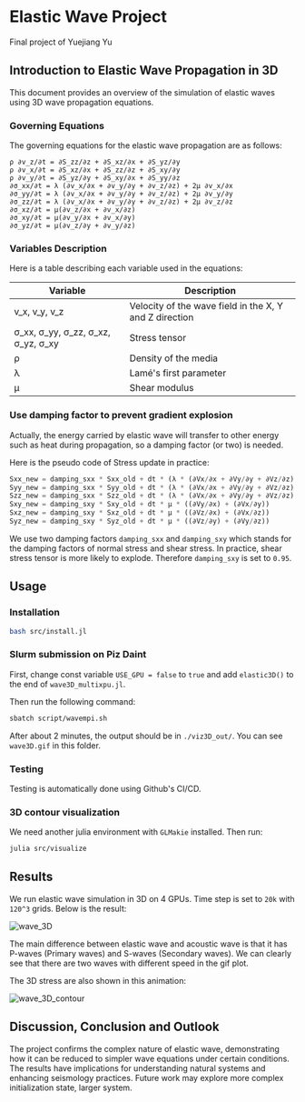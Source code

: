 # Elastic Wave Project

Final project of Yuejiang Yu

## Introduction to Elastic Wave Propagation in 3D

This document provides an overview of the simulation of elastic waves using 3D wave propagation equations.

### Governing Equations

The governing equations for the elastic wave propagation are as follows:

```plaintext
ρ ∂v_z/∂t = ∂S_zz/∂z + ∂S_xz/∂x + ∂S_yz/∂y
ρ ∂v_x/∂t = ∂S_xz/∂x + ∂S_zz/∂z + ∂S_xy/∂y
ρ ∂v_y/∂t = ∂S_yz/∂y + ∂S_xy/∂x + ∂S_yy/∂z
∂σ_xx/∂t = λ (∂v_x/∂x + ∂v_y/∂y + ∂v_z/∂z) + 2μ ∂v_x/∂x
∂σ_yy/∂t = λ (∂v_x/∂x + ∂v_y/∂y + ∂v_z/∂z) + 2μ ∂v_y/∂y
∂σ_zz/∂t = λ (∂v_x/∂x + ∂v_y/∂y + ∂v_z/∂z) + 2μ ∂v_z/∂z
∂σ_xz/∂t = μ(∂v_z/∂x + ∂v_x/∂z)
∂σ_xy/∂t = μ(∂v_y/∂x + ∂v_x/∂y)
∂σ_yz/∂t = μ(∂v_z/∂y + ∂v_y/∂z)
```

### Variables Description

Here is a table describing each variable used in the equations:

| Variable | Description                                       |
|----------|---------------------------------------------------|
| v_x, v_y, v_z | Velocity of the wave field in the X, Y and Z direction|
| σ_xx, σ_yy, σ_zz, σ_xz, σ_yz, σ_xy | Stress tensor           |
| ρ        | Density of the media                              |
| λ        | Lamé's first parameter                            |
| μ        | Shear modulus                                     |


### Use damping factor to prevent gradient explosion

Actually, the energy carried by elastic wave will transfer to other energy such as heat during propagation, so a damping factor (or two) is needed.

Here is the pseudo code of Stress update in practice:

```julia
Sxx_new = damping_sxx * Sxx_old + dt * (λ * (∂Vx/∂x + ∂Vy/∂y + ∂Vz/∂z) + 2μ * ∂Vx/∂x)
Syy_new = damping_sxx * Syy_old + dt * (λ * (∂Vx/∂x + ∂Vy/∂y + ∂Vz/∂z) + 2μ * ∂Vy/∂y)
Szz_new = damping_sxx * Szz_old + dt * (λ * (∂Vx/∂x + ∂Vy/∂y + ∂Vz/∂z) + 2μ * ∂Vz/∂z)
Sxy_new = damping_sxy * Sxy_old + dt * μ * ((∂Vy/∂x) + (∂Vx/∂y))
Sxz_new = damping_sxy * Sxz_old + dt * μ * ((∂Vz/∂x) + (∂Vx/∂z))
Syz_new = damping_sxy * Syz_old + dt * μ * ((∂Vz/∂y) + (∂Vy/∂z))
```

We use two damping factors `damping_sxx` and `damping_sxy` which stands for the damping factors of normal stress and shear stress. In practice, shear stress tensor is more likely to explode. Therefore `damping_sxy` is set to `0.95`.



## Usage

### Installation

```bash
bash src/install.jl
```

### Slurm submission on Piz Daint

First, change const variable `USE_GPU = false` to `true` and add `elastic3D()` to the end of `wave3D_multixpu.jl`.

Then run the following command:

```bash
sbatch script/wavempi.sh
```

After about 2 minutes, the output should be in `./viz3D_out/`. You can see `wave3D.gif` in this folder.

### Testing

Testing is automatically done using Github's CI/CD.

### 3D contour visualization

We need another julia environment with `GLMakie` installed. Then run:
```bash
julia src/visualize
```

## Results

We run elastic wave simulation in 3D on 4 GPUs. Time step is set to `20k` with `120^3` grids. Below is the result:

![wave_3D](./docs/wave_3D.gif)

The main difference between elastic wave and acoustic wave is that it has P-waves (Primary waves) and S-waves (Secondary waves). We can clearly see that there are two waves with different speed in the gif plot.

The 3D stress are also shown in this animation:

![wave_3D_contour](./docs/wave_3D_contour.gif)

## Discussion, Conclusion and Outlook
The project confirms the complex nature of elastic wave, demonstrating how it can be reduced to simpler wave equations under certain conditions. The results have implications for understanding natural systems and enhancing seismology practices. Future work may explore more complex initialization state, larger system.